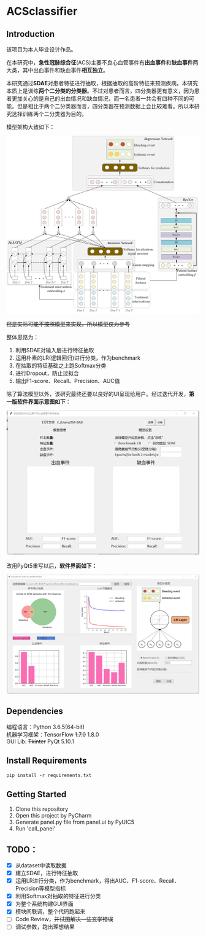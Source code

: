 # ACSclassifier

## Introduction
该项目为本人毕业设计作品。

在本研究中，**急性冠脉综合征**(ACS)主要不良心血管事件有**出血事件**和**缺血事件**两大类，其中出血事件和缺血事件**相互独立**。

本研究通过**SDAE**对患者特征进行抽取，根据抽取的高阶特征来预测疾病。本研究本质上是训练**两个二分类的分类器**。不过对患者而言，四分类器更有意义，因为患者更加关心的是自己的出血情况和缺血情况，而一名患者一共会有四种不同的可能。但是相比于两个二分类器而言，四分类器在预测数据上会比较难看。所以本研究选择训练两个二分类器为目的。

模型架构大致如下：

![](https://raw.githubusercontent.com/ZM-BAD/ACSclassifier/master/res/docs/new_model.png)


~~但是实际可能不按照模型来实现，所以模型仅为参考~~ 

整体思路为：  
1. 利用SDAE对输入层进行特征抽取
2. 运用朴素的LR(逻辑回归)进行分类，作为benchmark
3. 在抽取的特征基础之上跑Softmax分类
4. 进行Dropout，防止过拟合
5. 输出F1-score、Recall、Precision、AUC值


除了算法模型以外，该研究最终还要以良好的UI呈现给用户。经过迭代开发，**第一版软件界面示意图如下**：

![](https://raw.githubusercontent.com/ZM-BAD/ACSclassifier/master/res/docs/panel.png)

改用PyQt5重写以后，**软件界面如下：**

![](https://raw.githubusercontent.com/ZM-BAD/ACSclassifier/master/res/docs/new_panel.png)



## Dependencies

编程语言：Python 3.6.5(64-bit)  
机器学习框架：TensorFlow ~~1.7.0~~ 1.8.0  
GUI Lib: ~~Tkinter~~ PyQt 5.10.1



## Install Requirements

```
pip install -r requirements.txt
```



## Getting Started

1. Clone this repository
2. Open this project by PyCharm
3. Generate panel.py file from panel.ui by PyUIC5
4. Run 'call_panel'




## TODO：

- [x] 从dataset中读取数据
- [x] 建立SDAE，进行特征抽取
- [x] 运用LR进行分类，作为benchmark，得出AUC、F1-score、Recall、Precision等模型指标
- [x] 利用Softmax对抽取的特征进行分类
- [x] 为整个系统构建GUI界面
- [x] 模块间联调，整个代码跑起来
- [ ] Code Review，~~并试图解决一些玄学错误~~
- [ ] 调试参数，跑出理想结果

